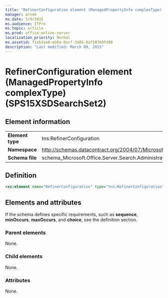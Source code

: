 ```yaml
---
title: "RefinerConfiguration element (ManagedPropertyInfo complexType) (SPS15XSDSearchSet2)"
manager: arnek
ms.date: 3/9/2015
ms.audience: ITPro
ms.topic: article
ms.prod: office-online-server
localization_priority: Normal
ms.assetid: f1eb3ae0-eb0a-0acf-3d85-0af59769fd90
description: "Last modified: March 09, 2015"
---
```


# RefinerConfiguration element (ManagedPropertyInfo complexType) (SPS15XSDSearchSet2)

 
  
## Element information

|||
|:-----|:-----|
|**Element type** <br/> |tns:RefinerConfiguration  <br/> |
|**Namespace** <br/> |http://schemas.datacontract.org/2004/07/Microsoft.Office.Server.Search.Administration  <br/> |
|**Schema file** <br/> |schema_Microsoft.Office.Server.Search.Administration.xsd  <br/> |
   
## Definition

```XML
<xs:element name="RefinerConfiguration" type="tns:RefinerConfiguration" minOccurs="0"></xs:element>

```

## Elements and attributes

If the schema defines specific requirements, such as **sequence**, **minOccurs**, **maxOccurs**, and **choice**, see the definition section. 
  
### Parent elements

None.
  
### Child elements

None.
  
### Attributes

None.
  

